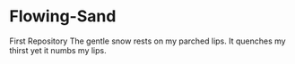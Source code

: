 # Flowing-Sand
First Repository
The gentle snow rests on my parched lips.
It quenches my thirst yet it numbs my lips.

